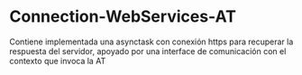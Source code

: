 # Connection-WebServices-AT
Contiene implementada una asynctask con conexión https para recuperar la respuesta del servidor, apoyado por una interface de comunicación con el contexto que invoca la AT
